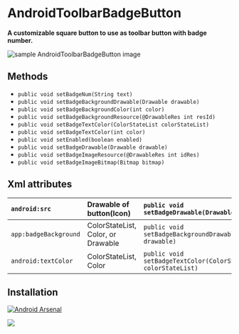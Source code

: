 
# AndroidToolbarBadgeButton
**A customizable square button to use as toolbar button with badge number.**



![sample AndroidToolbarBadgeButton image](https://github.com/Mojtaba-Shafaei/AndroidBadgeButton/blob/master/sampleImges/Screenshot_1.png)

## Methods

- `public void setBadgeNum(String text)`
- `public void setBadgeBackgroundDrawable(Drawable drawable)`
- `public void setBadgeBackgroundColor(int color)`
- `public void setBadgeBackgroundResource(@DrawableRes int resId)`
- `public void setBadgeTextColor(ColorStateList colorStateList)`
- `public void setBadgeTextColor(int color)`
- `public void setEnabled(boolean enabled)`
- `public void setBadgeDrawable(Drawable drawable)`
- `public void setBadgeImageResource(@DrawableRes int idRes)`
- `public void setBadgeImageBitmap(Bitmap bitmap)`


## Xml attributes 

|`android:src`   | Drawable of button(Icon)   |`public void setBadgeDrawable(Drawable drawable)` |
| :------------ | :------------ | :------------ |
|`app:badgeBackground`   |  ColorStateList, Color, or Drawable  | `public void setBadgeBackgroundDrawable(Drawable drawable)`|
| `android:textColor`   |   ColorStateList, Color |`public void setBadgeTextColor(ColorStateList colorStateList)` |


## Installation
[![Android Arsenal]( https://img.shields.io/badge/Android%20Arsenal-AndroidBadgeButton-green.svg?style=flat )]( https://android-arsenal.com/details/1/7449 )

[![](https://jitpack.io/v/mojtaba-shafaei/androidbadgebutton.svg)](https://jitpack.io/#mojtaba-shafaei/androidbadgebutton)

